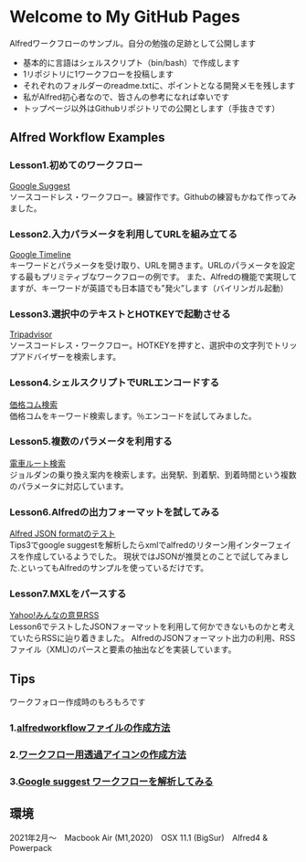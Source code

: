 # Welcome to My GitHub Pages

Alfredワークフローのサンプル。自分の勉強の足跡として公開します
- 基本的に言語はシェルスクリプト（bin/bash）で作成します
- 1リポジトリに1ワークフローを投稿します
- それぞれのフォルダーのreadme.txtに、ポイントとなる開発メモを残します
- 私がAlfred初心者なので、皆さんの参考になれば幸いです
- トップページ以外はGithubリポジトリでの公開とします（手抜きです）

## Alfred Workflow Examples


### Lesson1.初めてのワークフロー
[Google Suggest](https://github.com/KitanoTamotsu/googlesuggest)<br>
ソースコードレス・ワークフロー。練習作です。Githubの練習もかねて作ってみました。


### Lesson2.入力パラメータを利用してURLを組み立てる
[Google Timeline](https://github.com/KitanoTamotsu/googletimeline)<br>
キーワードとパラメータを受け取り、URLを開きます。URLのパラメータを設定する最もプリミティブなワークフローの例です。
また、Alfredの機能で実現してますが、キーワードが英語でも日本語でも”発火”します（バイリンガル起動）


### Lesson3.選択中のテキストとHOTKEYで起動させる
[Tripadvisor](https://github.com/KitanoTamotsu/tripadvisor)<br>
ソースコードレス・ワークフロー。HOTKEYを押すと、選択中の文字列でトリップアドバイザーを検索します。


### Lesson4.シェルスクリプトでURLエンコードする
[価格コム検索](https://github.com/KitanoTamotsu/kakaku.comKeywordSearch)<br>
価格コムをキーワード検索します。％エンコードを試してみました。


### Lesson5.複数のパラメータを利用する
[電車ルート検索](https://github.com/KitanoTamotsu/norikae)<br>
ジョルダンの乗り換え案内を検索します。出発駅、到着駅、到着時間という複数のパラメータに対応しています。


### Lesson6.Alfredの出力フォーマットを試してみる
[Alfred JSON formatのテスト](https://github.com/KitanoTamotsu/testjson)<br>
Tips3でgoogle suggestを解析したらxmlでalfredのリターン用インターフェイスを作成しているようでした。
現状ではJSONが推奨とのことで試してみました.といってもAlfredのサンプルを使っているだけです。


### Lesson7.MXLをパースする
[Yahoo!みんなの意見RSS](https://github.com/KitanoTamotsu/yahoo)<br>
Lesson6でテストしたJSONフォーマットを利用して何かできないものかと考えていたらRSSに辿り着きました。
AlfredのJSONフォーマット出力の利用、RSSファイル（XML)のパースと要素の抽出などを実装しています。



## Tips
ワークフォロー作成時のもろもろです

### 1.[alfredworkflowファイルの作成方法](https://github.com/KitanoTamotsu/tips1/)
### 2.[ワークフロー用透過アイコンの作成方法](https://github.com/KitanoTamotsu/tips2/)
### 3.[Google suggest ワークフローを解析してみる](https://github.com/KitanoTamotsu/tips3/)



## 環境
2021年2月〜　Macbook Air (M1,2020)　OSX 11.1 (BigSur)　Alfred4 & Powerpack
